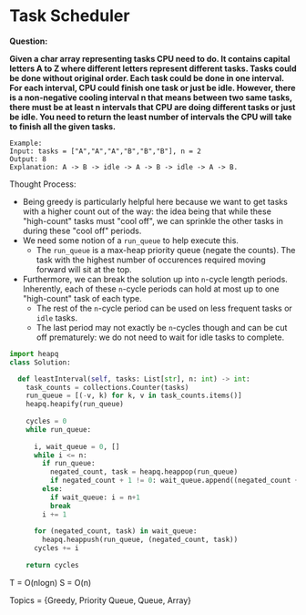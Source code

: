# Task Scheduler

<b>Question:</b>

<b>
Given a char array representing tasks CPU need to do. It contains capital letters A to Z where different letters represent different tasks. Tasks could be done without original order. Each task could be done in one interval. For each interval, CPU could finish one task or just be idle.
</b>  
<b>
However, there is a non-negative cooling interval n that means between two same tasks, there must be at least n intervals that CPU are doing different tasks or just be idle.
</b>  
<b>
You need to return the least number of intervals the CPU will take to finish all the given tasks.
</b>

```
Example:
Input: tasks = ["A","A","A","B","B","B"], n = 2
Output: 8
Explanation: A -> B -> idle -> A -> B -> idle -> A -> B.
```

Thought Process:
* Being greedy is particularly helpful here because we want to get tasks with a higher count out of the way: the idea being that while these "high-count" tasks must "cool off", we can sprinkle the other tasks in during these "cool off" periods.
* We need some notion of a `run_queue` to help execute this.
  * The `run_queue` is a max-heap priority queue (negate the counts). The task with the highest number of occurences required moving forward will sit at the top.
* Furthermore, we can break the solution up into `n`-cycle length periods. Inherently, each of these `n`-cycle periods can hold at most up to one "high-count" task of each type.
  * The rest of the `n`-cycle period can be used on less frequent tasks or `idle` tasks.
  * The last period may not exactly be `n`-cycles though and can be cut off prematurely: we do not need to wait for idle tasks to complete.
  
```python
import heapq
class Solution:

  def leastInterval(self, tasks: List[str], n: int) -> int:
    task_counts = collections.Counter(tasks)
    run_queue = [(-v, k) for k, v in task_counts.items()]
    heapq.heapify(run_queue)
    
    cycles = 0
    while run_queue:
      
      i, wait_queue = 0, []
      while i <= n:
        if run_queue:
          negated_count, task = heapq.heappop(run_queue)
          if negated_count + 1 != 0: wait_queue.append((negated_count + 1, task))
        else:
          if wait_queue: i = n+1
          break
        i += 1
      
      for (negated_count, task) in wait_queue:
        heapq.heappush(run_queue, (negated_count, task))
      cycles += i
      
    return cycles                  
```
T = O(nlogn)
S = O(n)

Topics = {Greedy, Priority Queue, Queue, Array}
